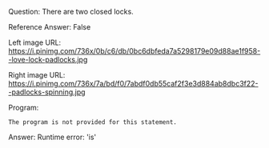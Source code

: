 Question: There are two closed locks.

Reference Answer: False

Left image URL: https://i.pinimg.com/736x/0b/c6/db/0bc6dbfeda7a5298179e09d88ae1f958--love-lock-padlocks.jpg

Right image URL: https://i.pinimg.com/736x/7a/bd/f0/7abdf0db55caf2f3e3d884ab8dbc3f22--padlocks-spinning.jpg

Program:

```
The program is not provided for this statement.
```
Answer: Runtime error: 'is'

